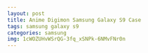 ```yaml
---
layout: post
title: Anime Digimon Samsung Galaxy S9 Case
tags: samsung galaxy s9
categories: samsung
img: 1cWOZUHvWSrQG-3fq_xSNPk-6NMvFNr0n
---
```

